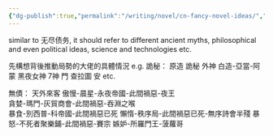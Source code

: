 ```yaml
---
{"dg-publish":true,"permalink":"/writing/novel/cn-fancy-novel-ideas/","dgPassFrontmatter":true}
---
```


similar to 无尽债务, it should refer to different ancient myths, philosophical and even political ideas, science and technologies etc.

先構想背後推動局勢的大佬的具體情況 
e.g. 
詭秘：
原造  詭秘  外神
白造-亞當-阿蒙   黑夜女神   7神
門 查拉圖 安 etc.

無債：
天外來客
傲慢-晨星-永夜帝國-此間禍惡-夜王   
貪婪-瑪門-灰貿商會-此間禍惡-吞淵之喉   
暴食-別西普-科帝國-此間禍惡已死
懶惰-秩序局-此間禍惡已死-無序詩會半殘
暴怒-不死者聚樂鋪-此間禍惡-賽宗
嫉妒-所羅門王-菠蘿哥